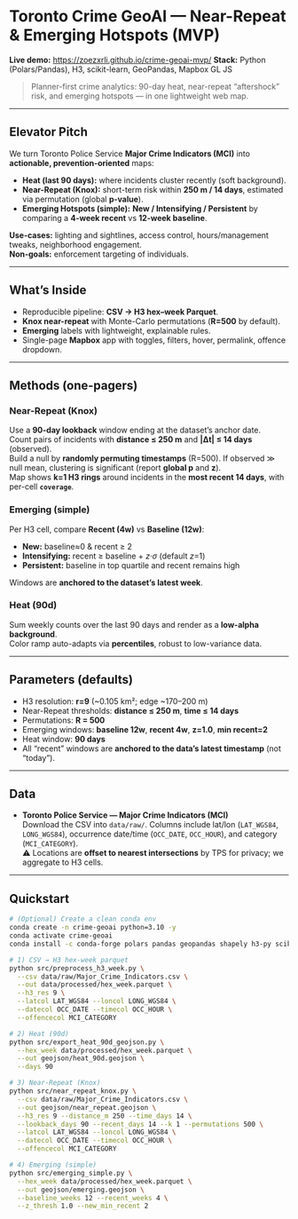 # Toronto Crime GeoAI — Near-Repeat & Emerging Hotspots (MVP)

**Live demo:** https://zoezxrli.github.io/crime-geoai-mvp/
**Stack:** Python (Polars/Pandas), H3, scikit-learn, GeoPandas, Mapbox GL JS

> Planner-first crime analytics: 90-day heat, near-repeat “aftershock” risk, and emerging hotspots — in one lightweight web map.

---

## Elevator Pitch

We turn Toronto Police Service **Major Crime Indicators (MCI)** into **actionable, prevention-oriented** maps:

- **Heat (last 90 days):** where incidents cluster recently (soft background).
- **Near-Repeat (Knox):** short-term risk within **250 m / 14 days**, estimated via permutation (global **p-value**).
- **Emerging Hotspots (simple):** **New / Intensifying / Persistent** by comparing a **4-week recent** vs **12-week baseline**.

**Use-cases:** lighting and sightlines, access control, hours/management tweaks, neighborhood engagement.  
**Non-goals:** enforcement targeting of individuals.

---

## What’s Inside

- Reproducible pipeline: **CSV → H3 hex–week Parquet**.
- **Knox near-repeat** with Monte-Carlo permutations (**R=500** by default).
- **Emerging** labels with lightweight, explainable rules.
- Single-page **Mapbox** app with toggles, filters, hover, permalink, offence dropdown.

---

## Methods (one-pagers)

### Near-Repeat (Knox)
Use a **90-day lookback** window ending at the dataset’s anchor date.  
Count pairs of incidents with **distance ≤ 250 m** and **|Δt| ≤ 14 days** (observed).  
Build a null by **randomly permuting timestamps** (R=500). If observed ≫ null mean, clustering is significant (report **global p** and **z**).  
Map shows **k=1 H3 rings** around incidents in the **most recent 14 days**, with per-cell **`coverage`**.

### Emerging (simple)
Per H3 cell, compare **Recent (4w)** vs **Baseline (12w)**:
- **New:** baseline≈0 & recent ≥ 2
- **Intensifying:** recent ≥ baseline + _z·σ_ (default _z_=1)
- **Persistent:** baseline in top quartile and recent remains high

Windows are **anchored to the dataset’s latest week**.

### Heat (90d)
Sum weekly counts over the last 90 days and render as a **low-alpha background**.  
Color ramp auto-adapts via **percentiles**, robust to low-variance data.

---

## Parameters (defaults)

- H3 resolution: **r=9** (~0.105 km²; edge ~170–200 m)  
- Near-Repeat thresholds: **distance ≤ 250 m**, **time ≤ 14 days**  
- Permutations: **R = 500**  
- Emerging windows: **baseline 12w**, **recent 4w**, **z=1.0**, **min recent=2**  
- Heat window: **90 days**  
- All “recent” windows are **anchored to the data’s latest timestamp** (not “today”).

---

## Data

- **Toronto Police Service — Major Crime Indicators (MCI)**  
  Download the CSV into `data/raw/`. Columns include lat/lon (`LAT_WGS84`, `LONG_WGS84`), occurrence date/time (`OCC_DATE`, `OCC_HOUR`), and category (`MCI_CATEGORY`).  
  ⚠️ Locations are **offset to nearest intersections** by TPS for privacy; we aggregate to H3 cells.

---

## Quickstart

```bash
# (Optional) Create a clean conda env
conda create -n crime-geoai python=3.10 -y
conda activate crime-geoai
conda install -c conda-forge polars pandas geopandas shapely h3-py scikit-learn pyarrow -y

# 1) CSV → H3 hex-week parquet
python src/preprocess_h3_week.py \
  --csv data/raw/Major_Crime_Indicators.csv \
  --out data/processed/hex_week.parquet \
  --h3_res 9 \
  --latcol LAT_WGS84 --loncol LONG_WGS84 \
  --datecol OCC_DATE --timecol OCC_HOUR \
  --offencecol MCI_CATEGORY

# 2) Heat (90d)
python src/export_heat_90d_geojson.py \
  --hex_week data/processed/hex_week.parquet \
  --out geojson/heat_90d.geojson \
  --days 90

# 3) Near-Repeat (Knox)
python src/near_repeat_knox.py \
  --csv data/raw/Major_Crime_Indicators.csv \
  --out geojson/near_repeat.geojson \
  --h3_res 9 --distance_m 250 --time_days 14 \
  --lookback_days 90 --recent_days 14 --k 1 --permutations 500 \
  --latcol LAT_WGS84 --loncol LONG_WGS84 \
  --datecol OCC_DATE --timecol OCC_HOUR \
  --offencecol MCI_CATEGORY

# 4) Emerging (simple)
python src/emerging_simple.py \
  --hex_week data/processed/hex_week.parquet \
  --out geojson/emerging.geojson \
  --baseline_weeks 12 --recent_weeks 4 \
  --z_thresh 1.0 --new_min_recent 2
